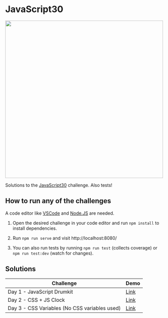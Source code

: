 # JavaScript30

<img src="https://javascript30.com/images/JS3-social-share.png" width="500" />

Solutions to the [JavaScript30](https://javascript30.com/) challenge. Also tests!

## How to run any of the challenges

A code editor like [VSCode](https://code.visualstudio.com/) and [Node.JS](https://nodejs.org/es/) are needed.

1. Open the desired challenge in your code editor and run `npm install` to install dependencies.

2. Run `npm run serve` and visit http://localhost:8080/

3. You can also run tests by running `npm run test` (collects coverage) or `npm run test:dev` (watch for changes).

## Solutions

| Challenge                                     | Demo                                                                                                            |
| --------------------------------------------- | --------------------------------------------------------------------------------------------------------------- |
| Day 1 - JavaScript Drumkit                    | [Link](https://leonelmarianog.github.io/javascript30-challenge/01-javascript-drum-kit/index.html)               |
| Day 2 - CSS + JS Clock                        | [Link](https://leonelmarianog.github.io/javascript30-challenge/02-css-js-clock/index.html)                      |
| Day 3 - CSS Variables (No CSS variables used) | [Link](https://leonelmarianog.github.io/javascript30-challenge/03-playing-with-css-variables-and-js/index.html) |
